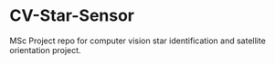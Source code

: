 # CV-Star-Sensor
MSc Project repo for computer vision star identification and satellite orientation project.
